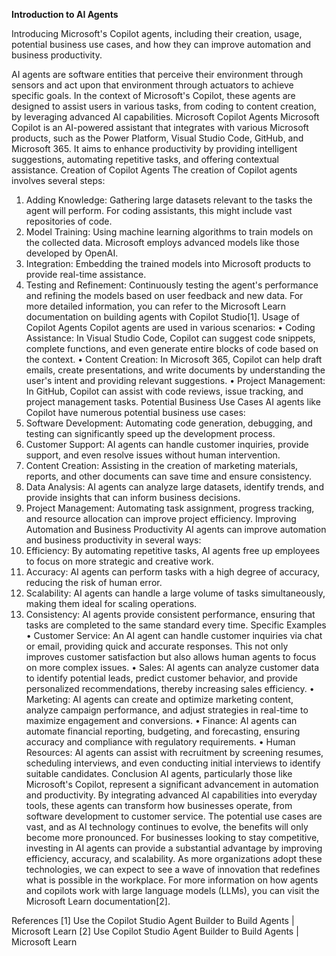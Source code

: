 

**Introduction to AI Agents**


Introducing Microsoft's Copilot agents, including their creation, usage, potential business use cases, and how they can improve automation and business productivity. 


AI agents are software entities that perceive their environment through sensors and act upon that environment through actuators to achieve specific goals. In the context of Microsoft's Copilot, these agents are designed to assist users in various tasks, from coding to content creation, by leveraging advanced AI capabilities.
Microsoft Copilot Agents
Microsoft Copilot is an AI-powered assistant that integrates with various Microsoft products, such as the Power Platform, Visual Studio Code, GitHub, and Microsoft 365. It aims to enhance productivity by providing intelligent suggestions, automating repetitive tasks, and offering contextual assistance.
Creation of Copilot Agents
The creation of Copilot agents involves several steps:
1.	Adding Knowledge: Gathering large datasets relevant to the tasks the agent will perform. For coding assistants, this might include vast repositories of code.
2.	Model Training: Using machine learning algorithms to train models on the collected data. Microsoft employs advanced models like those developed by OpenAI.
3.	Integration: Embedding the trained models into Microsoft products to provide real-time assistance.
4.	Testing and Refinement: Continuously testing the agent's performance and refining the models based on user feedback and new data.
For more detailed information, you can refer to the Microsoft Learn documentation on building agents with Copilot Studio[1].
Usage of Copilot Agents
Copilot agents are used in various scenarios:
•	Coding Assistance: In Visual Studio Code, Copilot can suggest code snippets, complete functions, and even generate entire blocks of code based on the context.
•	Content Creation: In Microsoft 365, Copilot can help draft emails, create presentations, and write documents by understanding the user's intent and providing relevant suggestions.
•	Project Management: In GitHub, Copilot can assist with code reviews, issue tracking, and project management tasks.
Potential Business Use Cases
AI agents like Copilot have numerous potential business use cases:
1.	Software Development: Automating code generation, debugging, and testing can significantly speed up the development process.
2.	Customer Support: AI agents can handle customer inquiries, provide support, and even resolve issues without human intervention.
3.	Content Creation: Assisting in the creation of marketing materials, reports, and other documents can save time and ensure consistency.
4.	Data Analysis: AI agents can analyze large datasets, identify trends, and provide insights that can inform business decisions.
5.	Project Management: Automating task assignment, progress tracking, and resource allocation can improve project efficiency.
Improving Automation and Business Productivity
AI agents can improve automation and business productivity in several ways:
1.	Efficiency: By automating repetitive tasks, AI agents free up employees to focus on more strategic and creative work.
2.	Accuracy: AI agents can perform tasks with a high degree of accuracy, reducing the risk of human error.
3.	Scalability: AI agents can handle a large volume of tasks simultaneously, making them ideal for scaling operations.
4.	Consistency: AI agents provide consistent performance, ensuring that tasks are completed to the same standard every time.
Specific Examples
•	Customer Service: An AI agent can handle customer inquiries via chat or email, providing quick and accurate responses. This not only improves customer satisfaction but also allows human agents to focus on more complex issues.
•	Sales: AI agents can analyze customer data to identify potential leads, predict customer behavior, and provide personalized recommendations, thereby increasing sales efficiency.
•	Marketing: AI agents can create and optimize marketing content, analyze campaign performance, and adjust strategies in real-time to maximize engagement and conversions.
•	Finance: AI agents can automate financial reporting, budgeting, and forecasting, ensuring accuracy and compliance with regulatory requirements.
•	Human Resources: AI agents can assist with recruitment by screening resumes, scheduling interviews, and even conducting initial interviews to identify suitable candidates.
Conclusion
AI agents, particularly those like Microsoft's Copilot, represent a significant advancement in automation and productivity. By integrating advanced AI capabilities into everyday tools, these agents can transform how businesses operate, from software development to customer service. The potential use cases are vast, and as AI technology continues to evolve, the benefits will only become more pronounced.
For businesses looking to stay competitive, investing in AI agents can provide a substantial advantage by improving efficiency, accuracy, and scalability. As more organizations adopt these technologies, we can expect to see a wave of innovation that redefines what is possible in the workplace.
For more information on how agents and copilots work with large language models (LLMs), you can visit the Microsoft Learn documentation[2].

References
[1] Use the Copilot Studio Agent Builder to Build Agents | Microsoft Learn
[2] Use Copilot Studio Agent Builder to Build Agents | Microsoft Learn

